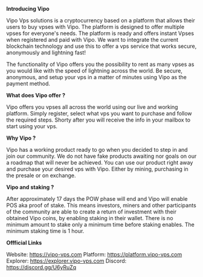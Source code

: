 <b>Introducing Vipo</b>

Vipo Vps solutions is a cryptocurrency based on a platform that allows their users to buy vpses with Vipo. The platform is designed to offer multiple vpses for everyone's needs. The platform is ready and offers instant Vpses when registered and paid with Vipo. We want to integrate the current blockchain technology and use this to offer a vps service that works secure, anonymously and lightning fast!

The functionality of Vipo offers you the possibility to rent as many vpses as you would like with the speed of lightning across the world. Be secure, anonymous, and setup your vps in a matter of minutes using Vipo as the payment method. 



<b>What does Vipo offer ?</b>

Vipo offers you vpses all across the world using our live and working platform. Simply register, select what vps you want to purchase and follow the required steps. Shorty after you will receive the info in your mailbox to start using your vps.



<b> Why Vipo ?  </b>

Vipo has a working product ready to go when you decided to step in and join our community. We do not have fake products awaiting nor goals on our a roadmap that will never be achieved. You can use our product right away and purchase your desired vps with Vipo. Either by mining, purchasing in the presale or on exchange.



<b>Vipo and staking ? </b>

After approximately 17 days the POW phase will end and Vipo will enable POS aka proof of stake. This means investors, miners and other participants of the community are able to create a return of investment with their obtained Vipo coins, by enabling staking in their wallet. There is no minimum amount to stake only a minimum time before staking enables. The minimum staking time is 1 hour.


<b>Offficial Links</b>

Website: https://vipo-vps.com
Platform: https://platform.vipo-vps.com
Explorer: https://explorer.vipo-vps.com
Discord: https://discord.gg/U6yRuZq
